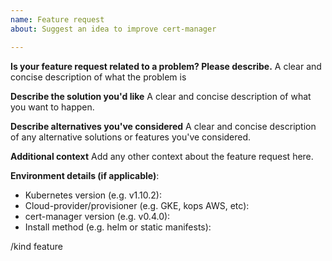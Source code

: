```yaml
---
name: Feature request
about: Suggest an idea to improve cert-manager

---
```


**Is your feature request related to a problem? Please describe.**
A clear and concise description of what the problem is

**Describe the solution you'd like**
A clear and concise description of what you want to happen.

**Describe alternatives you've considered**
A clear and concise description of any alternative solutions or features you've considered.

**Additional context**
Add any other context about the feature request here.

**Environment details (if applicable)**:
- Kubernetes version (e.g. v1.10.2):
- Cloud-provider/provisioner (e.g. GKE, kops AWS, etc):
- cert-manager version (e.g. v0.4.0):
- Install method (e.g. helm or static manifests):

/kind feature
